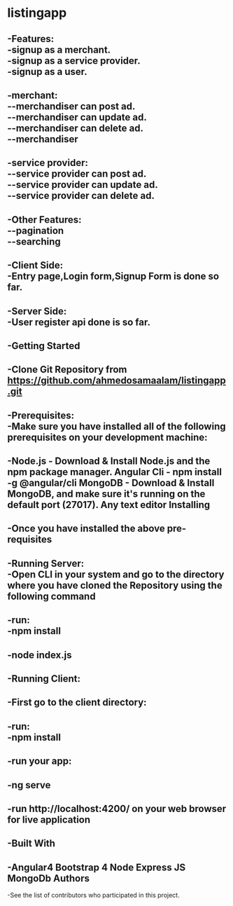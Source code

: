 # listingapp


-Features:		
 -signup as a merchant.		
 -signup as a service provider.		
 -signup as a user.		
 -		
 -merchant:		
 --merchandiser can post ad.		
 --merchandiser can update ad.		
 --merchandiser can delete ad.		
 --merchandiser 		
 -		
 -service provider:		
 --service provider can post ad.		
 --service provider can update ad.		
 --service provider can delete ad.		
 -		
 -Other Features:		
 --pagination		
 --searching 		
 -		
 -Client Side:		
 -Entry page,Login form,Signup Form is done so far.		
 -		
 -Server Side:		
 -User register api done is so far.		
 -		
 -Getting Started		
 -		
 -Clone Git Repository from https://github.com/ahmedosamaalam/listingapp.git		
 -		
 -Prerequisites:		
 -Make sure you have installed all of the following prerequisites on your development machine:		
 -		
 -Node.js - Download & Install Node.js and the npm package manager. Angular Cli - npm install -g @angular/cli MongoDB - Download & Install MongoDB, and make sure it's running on the default port (27017). Any text editor Installing		
 -		
 -Once you have installed the above pre-requisites		
 -		
 -Running Server:		
 -Open CLI in your system and go to the directory where you have cloned the Repository using the following command		
 -		
 -run:		
 -npm install		
 -		
 -node index.js		
 -		
 -Running Client:		
 -		
 -First go to the client directory:		
 -		
 -run:		
 -npm install		
 -		
 -run your app:		
 -		
 -ng serve		
 -		
 -run http://localhost:4200/ on your web browser for live application		
 -		
 -Built With		
 -		
 -Angular4 Bootstrap 4 Node Express JS MongoDb Authors		
 -		
 -See the list of contributors who participated in this project.